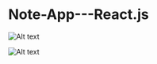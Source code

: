 # Note-App---React.js

![Alt text](/../master/public/images/First-Look.PNG?raw=true "The first look of my App")

![Alt text](/../master/public/images/Final-Look.PNG?raw=true "The final look")
